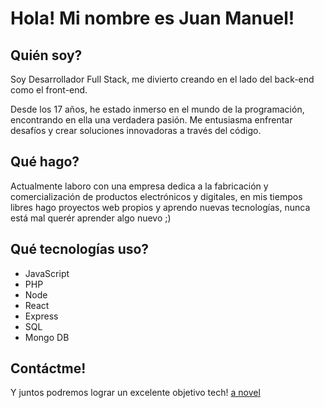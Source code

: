 # Hola! Mi nombre es Juan Manuel!


## Quién soy?
Soy Desarrollador Full Stack, me divierto creando en el lado del back-end como el front-end.

Desde los 17 años, he estado inmerso en el mundo de la programación, encontrando en ella una verdadera pasión. Me entusiasma enfrentar desafíos y crear soluciones innovadoras a través del código.  

## Qué hago?

Actualmente laboro con una empresa dedica a la fabricación y comercialización de productos electrónicos y digitales, en mis tiempos libres hago proyectos web propios
y aprendo nuevas tecnologías, nunca está mal querér aprender algo nuevo ;)

## Qué tecnologías uso?

- JavaScript
- PHP
- Node
- React
- Express
- SQL
- Mongo DB

## Contáctme!

Y juntos podremos lograr un excelente objetivo tech! 
[a novel](https://en.wikipedia.org/wiki/The_Milagro_Beanfield_War_%28novel%29)

